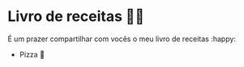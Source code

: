 # Livro de receitas :woman_cook:

É um prazer compartilhar com vocês o meu livro de receitas :happy:

- Pizza  :pizza:

  

  
